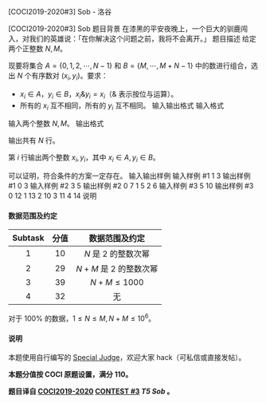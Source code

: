 



[COCI2019-2020#3] Sob - 洛谷














[COCI2019-2020#3] Sob
题目背景
在漆黑的平安夜晚上，一个巨大的驯鹿闯入，对我们的英雄说：「在你解决这个问题之前，我将不会离开。」
题目描述
给定两个正整数 $N,M$。

现要将集合 $A=\{0,1,2,\cdots,N-1\}$ 和 $B=\{M,\cdots,M+N-1\}$ 中的数进行组合，选出 $N$ 个有序数对 $(x_i,y_i)$。要求：

- $x_i \in A$，$y_i \in B$，$x_i \& y_i = x_i$（$\&$ 表示按位与运算）。
- 所有的 $x_i$ 互不相同，所有的 $y_i$ 互不相同。
输入输出格式
输入格式

输入两个整数 $N,M$。
输出格式

输出共有 $N$ 行。

第 $i$ 行输出两个整数 $x_i,y_i$，其中 $x_i \in A, y_i \in B$。

可以证明，符合条件的方案一定存在。
输入输出样例
输入样例 #1
1 3
输出样例 #1
0 3
输入样例 #2
3 5
输出样例 #2
0 7
1 5
2 6
输入样例 #3
5 10
输出样例 #3
0 12
1 13
2 10
3 11
4 14
说明
#### 数据范围及约定

| Subtask | 分值 | 数据范围及约定 |
| :----------: | :----------: | :----------: |
| $1$ | $10$ | $N$ 是 $2$ 的整数次幂 |
| $2$ | $29$ | $N+M$ 是 $2$ 的整数次幂 |
| $3$ | $39$ | $N+M \le 1000$ |
| $4$ | $32$ | 无 |

对于 $100\%$ 的数据，$1 \le N \le M, N+M \le 10^6$。

#### 说明

本题使用自行编写的 [Special Judge](https://www.luogu.com.cn/paste/462bmlh1)，欢迎大家 hack（可私信或直接发帖）。

**本题分值按 COCI 原题设置，满分 $110$。**

**题目译自 [COCI2019-2020](https://hsin.hr/coci/archive/2019_2020/) [CONTEST #3](https://hsin.hr/coci/archive/2019_2020/contest3_tasks.pdf)  _T5 Sob_ 。**







